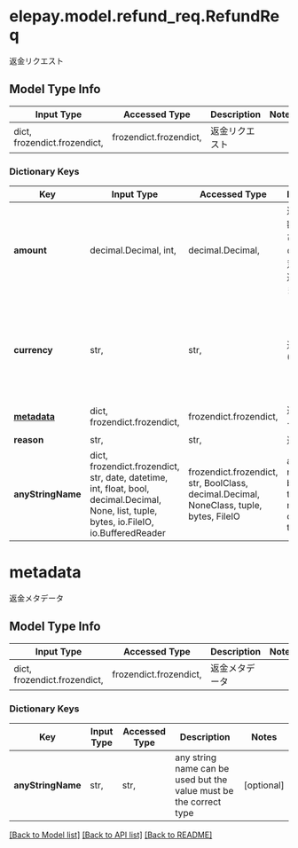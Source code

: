 # elepay.model.refund_req.RefundReq

返金リクエスト

## Model Type Info
Input Type | Accessed Type | Description | Notes
------------ | ------------- | ------------- | -------------
dict, frozendict.frozendict,  | frozendict.frozendict,  | 返金リクエスト | 

### Dictionary Keys
Key | Input Type | Accessed Type | Description | Notes
------------ | ------------- | ------------- | ------------- | -------------
**amount** | decimal.Decimal, int,  | decimal.Decimal,  | 返金額。全額返金、及び amount の指定で任意の金額で返金ができます。 | 
**currency** | str,  | str,  | 通貨コード (ISO_4217) | [optional] if omitted the server will use the default value of "JPY"
**[metadata](#metadata)** | dict, frozendict.frozendict,  | frozendict.frozendict,  | 返金メタデータ | [optional] 
**reason** | str,  | str,  | 返金理由 | [optional] 
**anyStringName** | dict, frozendict.frozendict, str, date, datetime, int, float, bool, decimal.Decimal, None, list, tuple, bytes, io.FileIO, io.BufferedReader | frozendict.frozendict, str, BoolClass, decimal.Decimal, NoneClass, tuple, bytes, FileIO | any string name can be used but the value must be the correct type | [optional]

# metadata

返金メタデータ

## Model Type Info
Input Type | Accessed Type | Description | Notes
------------ | ------------- | ------------- | -------------
dict, frozendict.frozendict,  | frozendict.frozendict,  | 返金メタデータ | 

### Dictionary Keys
Key | Input Type | Accessed Type | Description | Notes
------------ | ------------- | ------------- | ------------- | -------------
**anyStringName** | str,  | str,  | any string name can be used but the value must be the correct type | [optional] 

[[Back to Model list]](../../README.md#documentation-for-models) [[Back to API list]](../../README.md#documentation-for-api-endpoints) [[Back to README]](../../README.md)

